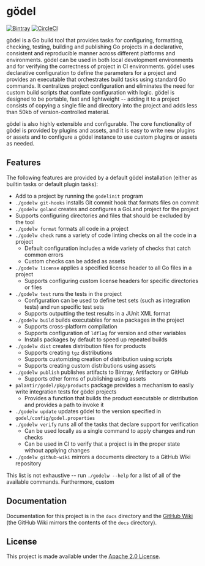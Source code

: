 gödel
=====

[![Bintray](https://img.shields.io/bintray/v/palantir/releases/godel.svg)](https://bintray.com/palantir/releases/godel/_latestVersion)
[![CircleCI](https://circleci.com/gh/palantir/godel.svg?style=shield)](https://circleci.com/gh/palantir/godel)

gödel is a Go build tool that provides tasks for configuring, formatting, checking, testing, building and publishing Go
projects in a declarative, consistent and reproducible manner across different platforms and environments. gödel can be
used in both local development environments and for verifying the correctness of project in CI environments. gödel uses
declarative configuration to define the parameters for a project and provides an executable that orchestrates build
tasks using standard Go commands. It centralizes project configuration and eliminates the need for custom build scripts
that conflate configuration with logic. gödel is designed to be portable, fast and lightweight -- adding it to a project
consists of copying a single file and directory into the project and adds less than 50kb of version-controlled material.

gödel is also highly extensible and configurable. The core functionality of gödel is provided by plugins and assets,
and it is easy to write new plugins or assets and to configure a gödel instance to use custom plugins or assets as
needed.

Features
--------
The following features are provided by a default gödel installation (either as builtin tasks or default plugin tasks):

* Add to a project by running the `godelinit` program
* `./godelw git-hooks` installs Git commit hook that formats files on commit
* `./godelw goland` creates and configures a GoLand project for the project
* Supports configuring directories and files that should be excluded by the tool
* `./godelw format` formats all code in a project
* `./godelw check` runs a variety of code linting checks on all the code in a project
  * Default configuration includes a wide variety of checks that catch common errors
  * Custom checks can be added as assets
* `./godelw license` applies a specified license header to all Go files in a project
  * Supports configuring custom license headers for specific directories or files
* `./godelw test` runs the tests in the project
  * Configuration can be used to define test sets (such as integration tests) and run specific test sets
  * Supports outputting the test results in a JUnit XML format
* `./godelw build` builds executables for `main` packages in the project
  * Supports cross-platform compilation
  * Supports configuration of `ldflag` for version and other variables
  * Installs packages by default to speed up repeated builds
* `./godelw dist` creates distribution files for products
  * Supports creating `tgz` distributions
  * Supports customizing creation of distribution using scripts
  * Supports creating custom distributions using assets
* `./godelw publish` publishes artifacts to Bintray, Artifactory or GitHub
  * Supports other forms of publishing using assets
* `palantir/godel/pkg/products` package provides a mechanism to easily write integration tests for gödel projects
  * Provides a function that builds the product executable or distribution and provides a path to invoke it
* `./godelw update` updates gödel to the version specified in `godel/config/godel.properties`
* `./godelw verify` runs all of the tasks that declare support for verification
  * Can be used locally as a single command to apply changes and run checks
  * Can be used in CI to verify that a project is in the proper state without applying changes
* `./godelw github-wiki` mirrors a documents directory to a GitHub Wiki repository

This list is not exhaustive -- run `./godelw --help` for a list of all of the available commands. Furthermore, custom

Documentation
-------------
Documentation for this project is in the `docs` directory and the [GitHub Wiki](https://github.com/palantir/godel/wiki)
(the GitHub Wiki mirrors the contents of the `docs` directory).

License
-------
This project is made available under the [Apache 2.0 License](http://www.apache.org/licenses/LICENSE-2.0).
